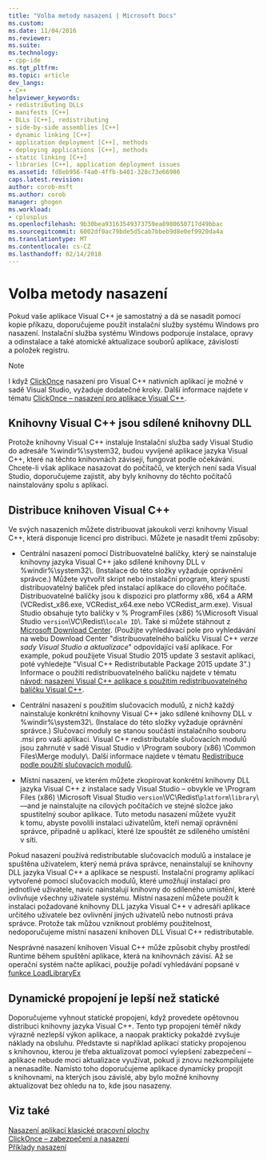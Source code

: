```yaml
---
title: "Volba metody nasazení | Microsoft Docs"
ms.custom: 
ms.date: 11/04/2016
ms.reviewer: 
ms.suite: 
ms.technology:
- cpp-ide
ms.tgt_pltfrm: 
ms.topic: article
dev_langs:
- C++
helpviewer_keywords:
- redistributing DLLs
- manifests [C++]
- DLLs [C++], redistributing
- side-by-side assemblies [C++]
- dynamic linking [C++]
- application deployment [C++], methods
- deploying applications [C++], methods
- static linking [C++]
- libraries [C++], application deployment issues
ms.assetid: fd8eb956-f4a0-4ffb-b401-328c73e66986
caps.latest.revision: 
author: corob-msft
ms.author: corob
manager: ghogen
ms.workload:
- cplusplus
ms.openlocfilehash: 9b30bea93163549373759ea8980650717d49bbac
ms.sourcegitcommit: 6002df0ac79bde5d5cab7bbeb9d8e0ef9920da4a
ms.translationtype: MT
ms.contentlocale: cs-CZ
ms.lasthandoff: 02/14/2018
---
```

# <a name="choosing-a-deployment-method"></a>Volba metody nasazení
Pokud vaše aplikace Visual C++ je samostatný a dá se nasadit pomocí kopie příkazu, doporučujeme použít instalační služby systému Windows pro nasazení. Instalační služba systému Windows podporuje instalace, opravy a odinstalace a také atomické aktualizace souborů aplikace, závislostí a položek registru.  
  
> [!NOTE]
>  I když [ClickOnce](/visualstudio/deployment/clickonce-security-and-deployment) nasazení pro Visual C++ nativních aplikací je možné v sadě Visual Studio, vyžaduje dodatečné kroky. Další informace najdete v tématu [ClickOnce – nasazení pro aplikace Visual C++](../ide/clickonce-deployment-for-visual-cpp-applications.md).  
  
## <a name="visual-c-libraries-are-shared-dlls"></a>Knihovny Visual C++ jsou sdílené knihovny DLL  
 Protože knihovny Visual C++ instaluje Instalační služba sady Visual Studio do adresáře %windir%\system32\, budou vyvíjené aplikace jazyka Visual C++, které na těchto knihovnách závisejí, fungovat podle očekávání. Chcete-li však aplikace nasazovat do počítačů, ve kterých není sada Visual Studio, doporučujeme zajistit, aby byly knihovny do těchto počítačů nainstalovány spolu s aplikací.  
  
## <a name="redistributing-visual-c-libraries"></a>Distribuce knihoven Visual C++  
 Ve svých nasazeních můžete distribuovat jakoukoli verzi knihovny Visual C++, která disponuje licencí pro distribuci. Můžete je nasadit třemi způsoby:  
  
-   Centrální nasazení pomocí Distribuovatelné balíčky, který se nainstaluje knihovny jazyka Visual C++ jako sdílené knihovny DLL v %windir%\system32\\. (Instalace do této složky vyžaduje oprávnění správce.) Můžete vytvořit skript nebo instalační program, který spustí distribuovatelný balíček před instalací aplikace do cílového počítače. Distribuovatelné balíčky jsou k dispozici pro platformy x86, x64 a ARM (VCRedist_x86.exe, VCRedist_x64.exe nebo VCRedist_arm.exe). Visual Studio obsahuje tyto balíčky v % ProgramFiles (x86) %\Microsoft Visual Studio `version`\VC\Redist\\`locale ID`\\. Také si můžete stáhnout z [Microsoft Download Center](http://go.microsoft.com/fwlink/p/?linkid=132793). (Použijte vyhledávací pole pro vyhledávání na webu Download Center "distribuovatelného balíčku Visual C++ *verze sady Visual Studio a aktualizace*" odpovídající vaší aplikace. For example, pokud použijete Visual Studio 2015 update 3 sestavit aplikaci, poté vyhledejte "Visual C++ Redistributable Package 2015 update 3".) Informace o použití redistribuovatelného balíčku najdete v tématu [návod: nasazení Visual C++ aplikace s použitím redistribuovatelného balíčku Visual C++](../ide/deploying-visual-cpp-application-by-using-the-vcpp-redistributable-package.md).  
  
-   Centrální nasazení s použitím slučovacích modulů, z nichž každý nainstaluje konkrétní knihovny Visual C++ jako sdílené knihovny DLL v %windir%\system32\\. (Instalace do této složky vyžaduje oprávnění správce.) Slučovací moduly se stanou součástí instalačního souboru .msi pro vaši aplikaci. Visual C++ redistributable slučovacích modulů jsou zahrnuté v sadě Visual Studio v \Program soubory (x86) \Common Files\Merge moduly\\. Další informace najdete v tématu [Redistribuce podle použití slučovacích modulů](../ide/redistributing-components-by-using-merge-modules.md).  
  
-   Místní nasazení, ve kterém můžete zkopírovat konkrétní knihovny DLL jazyka Visual C++ z instalace sady Visual Studio – obvykle ve \Program Files (x86) \Microsoft Visual Studio `version`\VC\Redist\\`platform`\\`library`\—and je nainstalujte na cílových počítačích ve stejné složce jako spustitelný soubor aplikace. Tuto metodu nasazení můžete využít k tomu, abyste povolili instalaci uživatelům, kteří nemají oprávnění správce, případně u aplikací, které lze spouštět ze sdíleného umístění v síti.  
  
 Pokud nasazení používá redistributable slučovacích modulů a instalace je spuštěna uživatelem, který nemá práva správce, nenainstalují se knihovny DLL jazyka Visual C++ a aplikace se nespustí. Instalační programy aplikací vytvořené pomocí slučovacích modulů, které umožňují instalaci pro jednotlivé uživatele, navíc nainstalují knihovny do sdíleného umístění, které ovlivňuje všechny uživatele systému. Místní nasazení můžete použít k instalaci požadované knihovny DLL jazyka Visual C++ v adresáři aplikace určitého uživatele bez ovlivnění jiných uživatelů nebo nutnosti práva správce. Protože tak můžou vzniknout problémy použitelnost, nedoporučujeme místní nasazení knihoven DLL Visual C++ redistributable.  
  
 Nesprávné nasazení knihoven Visual C++ může způsobit chyby prostředí Runtime během spuštění aplikace, která na knihovnách závisí. Až se operační systém načte aplikaci, použije pořadí vyhledávání popsané v [funkce LoadLibraryEx](http://go.microsoft.com/fwlink/p/?linkid=132792)  
  
## <a name="dynamic-linking-is-better-than-static-linking"></a>Dynamické propojení je lepší než statické  
 Doporučujeme vyhnout statické propojení, když provedete opětovnou distribuci knihovny jazyka Visual C++. Tento typ propojení téměř nikdy výrazně nezlepší výkon aplikace, a naopak prakticky pokaždé zvyšuje náklady na obsluhu. Představte si například aplikaci staticky propojenou s knihovnou, kterou je třeba aktualizovat pomocí vylepšení zabezpečení – aplikace nebude moci aktualizace využívat, pokud ji znovu nezkompilujete a nenasadíte. Namísto toho doporučujeme aplikace dynamicky propojit s knihovnami, na kterých jsou závislé, aby bylo možné knihovny aktualizovat bez ohledu na to, kde jsou nasazeny.  
  
## <a name="see-also"></a>Viz také  
 [Nasazení aplikací klasické pracovní plochy](../ide/deploying-native-desktop-applications-visual-cpp.md)   
 [ClickOnce – zabezpečení a nasazení](/visualstudio/deployment/clickonce-security-and-deployment)   
 [Příklady nasazení](../ide/deployment-examples.md)